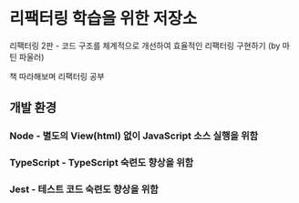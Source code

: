 # 리팩터링 학습을 위한 저장소

리팩터링 2판 - 코드 구조를 체계적으로 개선하여 효율적인 리팩터링 구현하기 (by 마틴 파울러)

책 따라해보며 리팩터링 공부

## 개발 환경

### Node - 별도의 View(html) 없이 JavaScript 소스 실행을 위함

### TypeScript - TypeScript 숙련도 향상을 위함

### Jest - 테스트 코드 숙련도 향상을 위함
